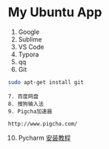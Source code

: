# My Ubuntu App

1. Google
2. Sublime
3. VS Code
4. Typora
5. qq
6. Git

```sh
sudo apt-get install git
```

	7. 百度网盘
	8. 搜狗输入法
	9. Pigcha加速器

```
http://www.pigcha.com/
```

10. Pycharm [安装教程](https://github.com/shunfeng1990/note/blob/master/%E8%AE%A1%E7%AE%97%E6%9C%BA%E6%8A%80%E6%9C%AF/linux/Linux%20%E5%AE%89%E8%A3%85%20Pycharm%20%E4%B8%93%E4%B8%9A%E7%89%88%20%E6%95%99%E7%A8%8B.md)

